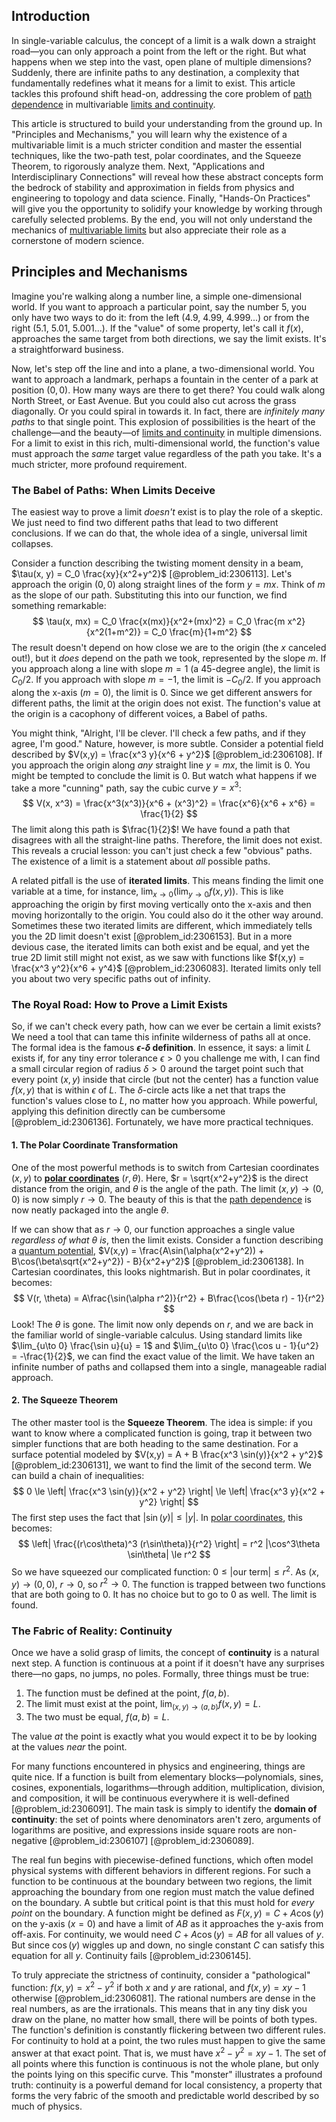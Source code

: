 ## Introduction
In single-variable calculus, the concept of a limit is a walk down a straight road—you can only approach a point from the left or the right. But what happens when we step into the vast, open plane of multiple dimensions? Suddenly, there are infinite paths to any destination, a complexity that fundamentally redefines what it means for a limit to exist. This article tackles this profound shift head-on, addressing the core problem of [path dependence](@article_id:138112) in multivariable [limits and continuity](@article_id:160606).

This article is structured to build your understanding from the ground up. In "Principles and Mechanisms," you will learn why the existence of a multivariable limit is a much stricter condition and master the essential techniques, like the two-path test, polar coordinates, and the Squeeze Theorem, to rigorously analyze them. Next, "Applications and Interdisciplinary Connections" will reveal how these abstract concepts form the bedrock of stability and approximation in fields from physics and engineering to topology and data science. Finally, "Hands-On Practices" will give you the opportunity to solidify your knowledge by working through carefully selected problems. By the end, you will not only understand the mechanics of [multivariable limits](@article_id:135874) but also appreciate their role as a cornerstone of modern science.

## Principles and Mechanisms

Imagine you're walking along a number line, a simple one-dimensional world. If you want to approach a particular point, say the number 5, you only have two ways to do it: from the left (4.9, 4.99, 4.999...) or from the right (5.1, 5.01, 5.001...). If the "value" of some property, let's call it $f(x)$, approaches the same target from both directions, we say the limit exists. It's a straightforward business.

Now, let's step off the line and into a plane, a two-dimensional world. You want to approach a landmark, perhaps a fountain in the center of a park at position $(0,0)$. How many ways are there to get there? You could walk along North Street, or East Avenue. But you could also cut across the grass diagonally. Or you could spiral in towards it. In fact, there are *infinitely many paths* to that single point. This explosion of possibilities is the heart of the challenge—and the beauty—of [limits and continuity](@article_id:160606) in multiple dimensions. For a limit to exist in this rich, multi-dimensional world, the function's value must approach the *same* target value regardless of the path you take. It's a much stricter, more profound requirement.

### The Babel of Paths: When Limits Deceive

The easiest way to prove a limit *doesn't* exist is to play the role of a skeptic. We just need to find two different paths that lead to two different conclusions. If we can do that, the whole idea of a single, universal limit collapses.

Consider a function describing the twisting moment density in a beam, $\tau(x, y) = C_0 \frac{xy}{x^2+y^2}$ [@problem_id:2306113]. Let's approach the origin $(0,0)$ along straight lines of the form $y=mx$. Think of $m$ as the slope of our path. Substituting this into our function, we find something remarkable:
$$
\tau(x, mx) = C_0 \frac{x(mx)}{x^2+(mx)^2} = C_0 \frac{m x^2}{x^2(1+m^2)} = C_0 \frac{m}{1+m^2}
$$
The result doesn't depend on how close we are to the origin (the $x$ canceled out!), but it *does* depend on the path we took, represented by the slope $m$. If you approach along a line with slope $m=1$ (a 45-degree angle), the limit is $C_0/2$. If you approach with slope $m=-1$, the limit is $-C_0/2$. If you approach along the x-axis ($m=0$), the limit is 0. Since we get different answers for different paths, the limit at the origin does not exist. The function's value at the origin is a cacophony of different voices, a Babel of paths.

You might think, "Alright, I'll be clever. I'll check a few paths, and if they agree, I'm good." Nature, however, is more subtle. Consider a potential field described by $V(x,y) = \frac{x^3 y}{x^6 + y^2}$ [@problem_id:2306108]. If you approach the origin along *any* straight line $y=mx$, the limit is 0. You might be tempted to conclude the limit is 0. But watch what happens if we take a more "cunning" path, say the cubic curve $y=x^3$:
$$
V(x, x^3) = \frac{x^3(x^3)}{x^6 + (x^3)^2} = \frac{x^6}{x^6 + x^6} = \frac{1}{2}
$$
The limit along this path is $\frac{1}{2}$! We have found a path that disagrees with all the straight-line paths. Therefore, the limit does not exist. This reveals a crucial lesson: you can't just check a few "obvious" paths. The existence of a limit is a statement about *all* possible paths.

A related pitfall is the use of **iterated limits**. This means finding the limit one variable at a time, for instance, $\lim_{x \to 0} (\lim_{y \to 0} f(x,y))$. This is like approaching the origin by first moving vertically onto the x-axis and then moving horizontally to the origin. You could also do it the other way around. Sometimes these two iterated limits are different, which immediately tells you the 2D limit doesn't exist [@problem_id:2306153]. But in a more devious case, the iterated limits can both exist and be equal, and yet the true 2D limit still might not exist, as we saw with functions like $f(x,y) = \frac{x^3 y^2}{x^6 + y^4}$ [@problem_id:2306083]. Iterated limits only tell you about two very specific paths out of infinity.

### The Royal Road: How to Prove a Limit Exists

So, if we can't check every path, how can we ever be certain a limit exists? We need a tool that can tame this infinite wilderness of paths all at once. The formal idea is the famous **$\epsilon$-$\delta$ definition**. In essence, it says: a limit $L$ exists if, for any tiny error tolerance $\epsilon > 0$ you challenge me with, I can find a small circular region of radius $\delta > 0$ around the target point such that every point $(x,y)$ inside that circle (but not the center) has a function value $f(x,y)$ that is within $\epsilon$ of $L$. The $\delta$-circle acts like a net that traps the function's values close to $L$, no matter how you approach. While powerful, applying this definition directly can be cumbersome [@problem_id:2306136]. Fortunately, we have more practical techniques.

#### 1. The Polar Coordinate Transformation

One of the most powerful methods is to switch from Cartesian coordinates $(x,y)$ to **[polar coordinates](@article_id:158931)** $(r, \theta)$. Here, $r = \sqrt{x^2+y^2}$ is the direct distance from the origin, and $\theta$ is the angle of the path. The limit $(x,y) \to (0,0)$ is now simply $r \to 0$. The beauty of this is that the [path dependence](@article_id:138112) is now neatly packaged into the angle $\theta$.

If we can show that as $r \to 0$, our function approaches a single value *regardless of what $\theta$ is*, then the limit exists. Consider a function describing a [quantum potential](@article_id:192886), $V(x,y) = \frac{A\sin(\alpha(x^2+y^2)) + B\cos(\beta\sqrt{x^2+y^2}) - B}{x^2+y^2}$ [@problem_id:2306138]. In Cartesian coordinates, this looks nightmarish. But in polar coordinates, it becomes:
$$
V(r, \theta) = A\frac{\sin(\alpha r^2)}{r^2} + B\frac{\cos(\beta r) - 1}{r^2}
$$
Look! The $\theta$ is gone. The limit now only depends on $r$, and we are back in the familiar world of single-variable calculus. Using standard limits like $\lim_{u\to 0} \frac{\sin u}{u} = 1$ and $\lim_{u\to 0} \frac{\cos u - 1}{u^2} = -\frac{1}{2}$, we can find the exact value of the limit. We have taken an infinite number of paths and collapsed them into a single, manageable radial approach.

#### 2. The Squeeze Theorem

The other master tool is the **Squeeze Theorem**. The idea is simple: if you want to know where a complicated function is going, trap it between two simpler functions that are both heading to the same destination. For a surface potential modeled by $V(x,y) = A + B \frac{x^3 \sin(y)}{x^2 + y^2}$ [@problem_id:2306131], we want to find the limit of the second term. We can build a chain of inequalities:
$$
0 \le \left| \frac{x^3 \sin(y)}{x^2 + y^2} \right| \le \left| \frac{x^3 y}{x^2 + y^2} \right|
$$
The first step uses the fact that $|\sin(y)| \le |y|$. In [polar coordinates](@article_id:158931), this becomes:
$$
\left| \frac{(r\cos\theta)^3 (r\sin\theta)}{r^2} \right| = r^2 |\cos^3\theta \sin\theta| \le r^2
$$
So we have squeezed our complicated function: $0 \le | \text{our term} | \le r^2$. As $(x,y) \to (0,0)$, $r \to 0$, so $r^2 \to 0$. The function is trapped between two functions that are both going to 0. It has no choice but to go to 0 as well. The limit is found.

### The Fabric of Reality: Continuity

Once we have a solid grasp of limits, the concept of **continuity** is a natural next step. A function is continuous at a point if it doesn't have any surprises there—no gaps, no jumps, no poles. Formally, three things must be true:
1.  The function must be defined at the point, $f(a,b)$.
2.  The limit must exist at the point, $\lim_{(x,y)\to(a,b)}f(x,y) = L$.
3.  The two must be equal, $f(a,b) = L$.

The value *at* the point is exactly what you would expect it to be by looking at the values *near* the point.

For many functions encountered in physics and engineering, things are quite nice. If a function is built from elementary blocks—polynomials, sines, cosines, exponentials, logarithms—through addition, multiplication, division, and composition, it will be continuous everywhere it is well-defined [@problem_id:2306091]. The main task is simply to identify the **domain of continuity**: the set of points where denominators aren't zero, arguments of logarithms are positive, and expressions inside square roots are non-negative [@problem_id:2306107] [@problem_id:2306089].

The real fun begins with piecewise-defined functions, which often model physical systems with different behaviors in different regions. For such a function to be continuous at the boundary between two regions, the limit approaching the boundary from one region must match the value defined on the boundary. A subtle but critical point is that this must hold for *every point* on the boundary. A function might be defined as $F(x,y) = C + A \cos(y)$ on the y-axis ($x=0$) and have a limit of $AB$ as it approaches the y-axis from off-axis. For continuity, we would need $C + A \cos(y) = AB$ for all values of $y$. But since $\cos(y)$ wiggles up and down, no single constant $C$ can satisfy this equation for all $y$. Continuity fails [@problem_id:2306145].

To truly appreciate the strictness of continuity, consider a "pathological" function: $f(x,y) = x^2 - y^2$ if both $x$ and $y$ are rational, and $f(x,y) = xy - 1$ otherwise [@problem_id:2306081]. The rational numbers are dense in the real numbers, as are the irrationals. This means that in any tiny disk you draw on the plane, no matter how small, there will be points of both types. The function's definition is constantly flickering between two different rules. For continuity to hold at a point, the two rules must happen to give the same answer at that exact point. That is, we must have $x^2 - y^2 = xy - 1$. The set of all points where this function is continuous is not the whole plane, but only the points lying on this specific curve. This "monster" illustrates a profound truth: continuity is a powerful demand for local consistency, a property that forms the very fabric of the smooth and predictable world described by so much of physics.